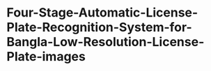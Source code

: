 # Four-Stage-Automatic-License-Plate-Recognition-System-for-Bangla-Low-Resolution-License-Plate-images